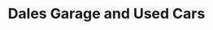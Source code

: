 ---
title: "Dales Garage and Used Cars"
url: /suffolk/dales-garage-and-used-cars/
shop: Autohaus
---